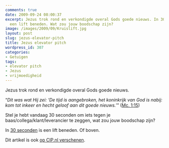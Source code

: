 ```yaml
---
comments: true
date: 2009-09-24 08:00:37
excerpt: Jezus trok rond en verkondigde overal Gods goede nieuws. In 30 seconden is
  een lift beneden. Wat zou jouw boodschap zijn?
image: /images/2009/09/Kruislift.jpg
layout: post
slug: jezus-elevator-pitch
title: Jezus elevator pitch
wordpress_id: 307
categories:
- Getuigen
tags:
- elevator pitch
- Jezus
- vrijmoedigheid
---
```


Jezus trok rond en verkondigde overal Gods goede nieuws. 

“_Dit was wat Hij zei: ‘De tijd is aangebroken, het koninkrijk van God is nabij: kom tot inkeer en hecht geloof aan dit goede nieuws._’” ([Mc. 1:15](http://www.biblija.net/biblija.cgi?m=Marcus+1%3A15&id18=1&pos=0&l=nl&set=10))

Stel je hebt vandaag 30 seconden om iets tegen je baas/collega/klant/leverancier te zeggen, wat zou jouw boodschap zijn?

In [30 seconden](http://nl.wikipedia.org/wiki/Elevatorpitch) is een lift beneden. Of boven.

Dit artikel is ook [op CIP.nl verschenen](http://www.cip.nl/nieuwsbericht_detail.asp?id=11892).
